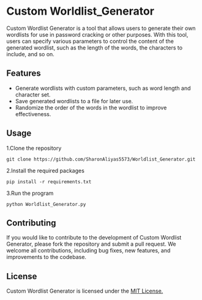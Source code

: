 #  Custom Worldlist_Generator

Custom Wordlist Generator is a tool that allows users to generate their own wordlists for use in password cracking or other purposes. With this tool, users can specify various parameters to control the content of the generated wordlist, such as the length of the words, the characters to include, and so on.

## Features

- Generate wordlists with custom parameters, such as word length and character set.
- Save generated wordlists to a file for later use.
- Randomize the order of the words in the wordlist to improve effectiveness.

## Usage

1.Clone the repository

    git clone https://github.com/SharonAliyas5573/Worldlist_Generator.git


2.Install the required packages

    pip install -r requirements.txt

3.Run the program

    python Worldlist_Generator.py


## Contributing

If you would like to contribute to the development of Custom Wordlist Generator, please fork the repository and submit a pull request. We welcome all contributions, including bug fixes, new features, and improvements to the codebase.

## License

Custom Wordlist Generator is licensed under the [MIT License.]()
